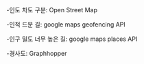 -인도 차도 구분: Open Street Map

-인적 드문 길: google maps geofencing API

-인구 밀도 너무 높은 길: google maps places API

-경사도: Graphhopper
